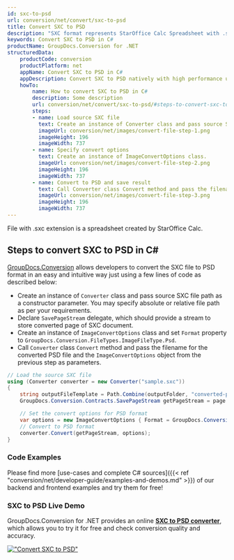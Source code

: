 ```yaml
---
id: sxc-to-psd
url: conversion/net/convert/sxc-to-psd
title: Convert SXC to PSD
description: "SXC format represents StarOffice Calc Spreadsheet with .sxc extension. Learn how to convert SXC to PSD file programmatically in C# language using GroupDocs.Conversion for .NET library."
keywords: Convert SXC to PSD in C#
productName: GroupDocs.Conversion for .NET
structuredData:
    productCode: conversion
    productPlatform: net
    appName: Convert SXC to PSD in C#
    appDescription: Convert SXC to PSD natively with high performance using C# language and server side GroupDocs.Conversion for .NET APIs, without the use of any software like Microsoft or Open Office.
    howTo:
        name: How to convert SXC to PSD in C# 
        description: Some description
        url: conversion/net/convert/sxc-to-psd/#steps-to-convert-sxc-to-psd-in-c
        steps:
        - name: Load source SXC file 
          text: Create an instance of Converter class and pass source SXC file path as a constructor parameter. You may specify absolute or relative file path as per your requirements. 
          imageUrl: conversion/net/images/convert-file-step-1.png
          imageHeight: 196
          imageWidth: 737
        - name: Specify convert options 
          text: Create an instance of ImageConvertOptions class.
          imageUrl: conversion/net/images/convert-file-step-2.png
          imageHeight: 196
          imageWidth: 737
        - name: Convert to PSD and save result 
          text: Call Converter class Convert method and pass the filename for the converted HTML file and the ImageConvertOptions object from the previous step as parameters.
          imageUrl: conversion/net/images/convert-file-step-3.png
          imageHeight: 196
          imageWidth: 737
---
```


File with .sxc extension is a spreadsheet created by StarOffice Calc.

## Steps to convert SXC to PSD in C#

[GroupDocs.Conversion](https://products.groupdocs.com/conversion/net) allows developers to convert the SXC file to PSD format in an easy and intuitive way just using a few lines of code as described below:

* Create an instance of `Converter` class and pass source SXC file path as a constructor parameter. You may specify absolute or relative file path as per your requirements. 
* Declare `SavePageStream` delegate, which should provide a stream to store converted page of SXC document.
* Create an instance of `ImageConvertOptions` class and set `Format` property to `GroupDocs.Conversion.FileTypes.ImageFileType.Psd`.
* Call `Converter` class `Convert` method and pass the filename for the converted PSD file and the `ImageConvertOptions` object from the previous step as parameters.

```csharp
// Load the source SXC file
using (Converter converter = new Converter("sample.sxc"))
{
    string outputFileTemplate = Path.Combine(outputFolder, "converted-page-{0}.psd");
    GroupDocs.Conversion.Contracts.SavePageStream getPageStream = page => new FileStream(string.Format(outputFileTemplate, page), FileMode.Create);

    // Set the convert options for PSD format
    var options = new ImageConvertOptions { Format = GroupDocs.Conversion.FileTypes.ImageFileType.Psd };   
    // Convert to PSD format
    converter.Convert(getPageStream, options);
}
```

### Code Examples

Please find more [use-cases and complete C# sources]({{< ref "conversion/net/developer-guide/examples-and-demos.md" >}}) of our backend and frontend examples and try them for free!

### SXC to PSD Live Demo

GroupDocs.Conversion for .NET provides an online [**SXC to PSD converter**](https://products.groupdocs.app/conversion/sxc-to-psd), which allows you to try it for free and check conversion quality and accuracy.

[!["Convert SXC to PSD"](conversion/net/images/convert-to-psd/convert-sxc-to-psd.png)](https://products.groupdocs.app/conversion/sxc-to-psd)